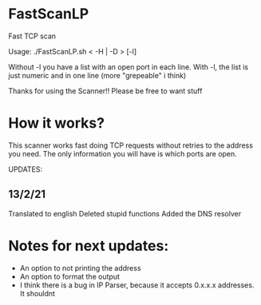 # FastScanLP
 Fast TCP scan 

 Usage: ./FastScanLP.sh < -H <IP> | -D <DNS> > [-l]

 Without -l you have a list with an open port in each line. With -l, the list is just numeric and in one line (more "grepeable" i think)
 
 Thanks for using the Scanner!! Please be free to want stuff

 # How it works?

 This scanner works fast doing TCP requests without retries to the address you need.
 The only information you will have is which ports are open.

 UPDATES:

 ## 13/2/21
 Translated to english
 Deleted stupid functions
 Added the DNS resolver

 # Notes for next updates:

 * An option to not printing the address
 * An option to format the output
 * I think there is a bug in IP Parser, because it accepts 0.x.x.x addresses. It shouldnt